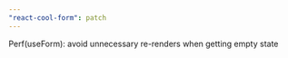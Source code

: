 ```yaml
---
"react-cool-form": patch
---
```


Perf(useForm): avoid unnecessary re-renders when getting empty state
